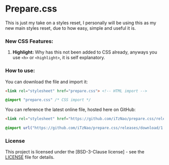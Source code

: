 # Prepare.css

This is just my take on a styles reset, I personally will be using this as my new main styles reset, due to how easy, simple and useful it is.

### New CSS Features:

1.  **Highlight:** Why has this not been added to CSS already, anyways you use `<h>` or `<highlight>`, it is self explanatory.

### How to use:
You can download the file and import it:
```html
<link rel="stylesheet" href="prepare.css"> <!-- HTML import -->
```
```css
@import "prepare.css" /* CSS import */
```

You can reference the latest online file, hosted here on GitHub:
```html
<link rel="stylesheet" href="https://github.com/iTzNao/prepare.css/releases/download/1.0.0/prepare.css"> <!-- HTML import -->
```
```css
@import url("https://github.com/iTzNao/prepare.css/releases/download/1.0.0/prepare.css") /* CSS import */
```

### License

This project is licensed under the [BSD-3-Clause license] - see the [LICENSE](LICENSE) file for details.
